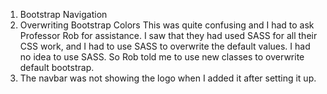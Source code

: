 1. Bootstrap Navigation
2. Overwriting Bootstrap Colors
    This was quite confusing and I had to ask Professor Rob for assistance. I saw that they had used SASS for all their CSS work, and I had to use SASS to overwrite the default values. I had no idea to use SASS. So Rob told me to use new classes to overwrite default bootstrap.
3. The navbar was not showing the logo when I added it after setting it up.
